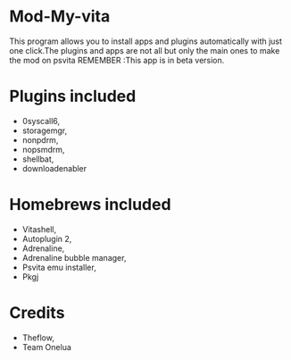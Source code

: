 # Mod-My-vita

This program allows you to install apps and plugins automatically with just one click.The plugins and apps are not all but only the main ones to make the mod on psvita
REMEMBER :This app is in beta version.
# Plugins included
- 0syscall6,
- storagemgr,
- nonpdrm,
- nopsmdrm,
- shellbat,
- downloadenabler
# Homebrews included
- Vitashell,
- Autoplugin 2,
- Adrenaline,
- Adrenaline bubble manager,
- Psvita emu installer,
- Pkgj
# Credits
- Theflow,
- Team Onelua

